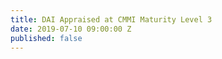 ```yaml
---
title: DAI Appraised at CMMI Maturity Level 3
date: 2019-07-10 09:00:00 Z
published: false
---
```


